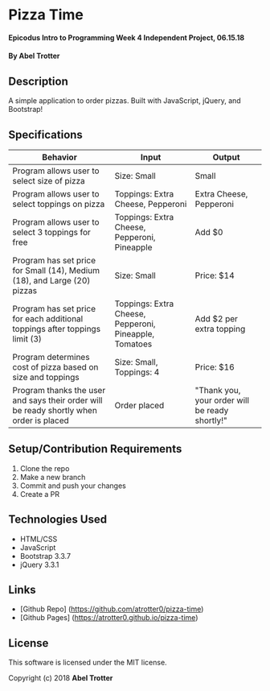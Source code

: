# Pizza Time

#### Epicodus Intro to Programming Week 4 Independent Project, 06.15.18

#### By Abel Trotter

## Description

A simple application to order pizzas. Built with JavaScript, jQuery, and Bootstrap!

## Specifications

| Behavior | Input | Output |
|----------|-------|--------|
| Program allows user to select size of pizza | Size: Small | Small |
| Program allows user to select toppings on pizza | Toppings: Extra Cheese, Pepperoni | Extra Cheese, Pepperoni  |
| Program allows user to select 3 toppings for free | Toppings: Extra Cheese, Pepperoni, Pineapple | Add $0 |
| Program has set price for Small (14), Medium (18), and Large (20) pizzas | Size: Small | Price: $14 |
| Program has set price for each additional toppings after toppings limit (3) | Toppings: Extra Cheese, Pepperoni, Pineapple, Tomatoes | Add $2 per extra topping |
| Program determines cost of pizza based on size and toppings | Size: Small, Toppings: 4 | Price: $16 |
| Program thanks the user and says their order will be ready shortly when order is placed | Order placed | "Thank you, your order will be ready shortly!" |

## Setup/Contribution Requirements

1. Clone the repo
1. Make a new branch
1. Commit and push your changes
1. Create a PR

## Technologies Used

* HTML/CSS
* JavaScript
* Bootstrap 3.3.7
* jQuery 3.3.1

## Links

* [Github Repo] (https://github.com/atrotter0/pizza-time)
* [Github Pages] (https://atrotter0.github.io/pizza-time)

## License

This software is licensed under the MIT license.

Copyright (c) 2018 **Abel Trotter**